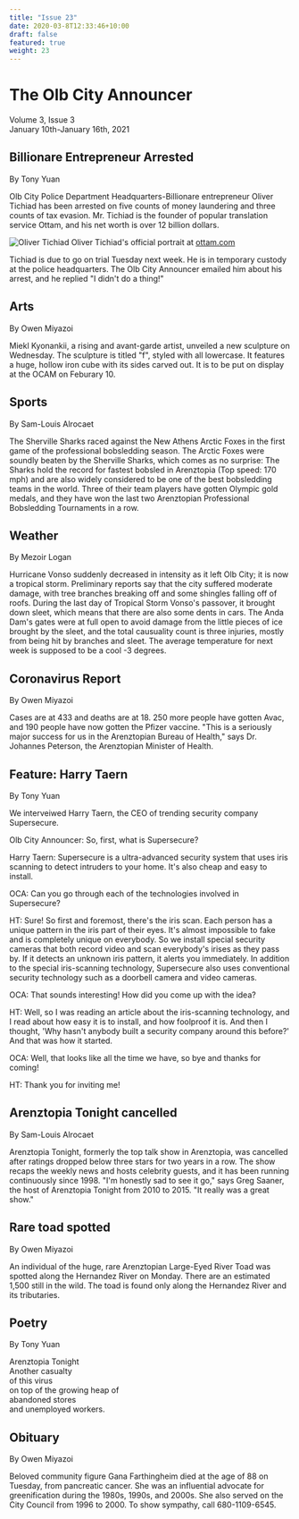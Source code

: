 ```yaml
---
title: "Issue 23"
date: 2020-03-8T12:33:46+10:00
draft: false
featured: true
weight: 23
---
```


# The Olb City Announcer
Volume 3, Issue 3    
January 10th-January 16th, 2021

## Billionare Entrepreneur Arrested
By Tony Yuan

Olb City Police Department Headquarters-Billionare entrepreneur Oliver Tichiad has been arrested on five counts of money laundering and three counts of tax evasion. Mr. Tichiad is the founder of popular translation service Ottam, and his net worth is over 12 billion dollars. 

![Oliver Tichiad](https://qph.fs.quoracdn.net/main-qimg-45503b82226d84e0dad157a5cd6116aa)
Oliver Tichiad's official portrait at [ottam.com](ottam.com)

Tichiad is due to go on trial Tuesday next week. He is in temporary custody at the police headquarters. The Olb City Announcer emailed him about his arrest, and he replied "I didn't do a thing!" 

## Arts
By Owen Miyazoi

Miekl Kyonankii, a rising and avant-garde artist, unveiled a new sculpture on Wednesday. The sculpture is titled "f", styled with all lowercase. It features a huge, hollow iron cube with its sides carved out. It is to be put on display at the OCAM on Feburary 10.

## Sports
By Sam-Louis Alrocaet

The Sherville Sharks raced against the New Athens Arctic Foxes in the first game of the professional bobsledding season. The Arctic Foxes were soundly beaten by the Sherville Sharks, which comes as no surprise: The Sharks hold the record for fastest bobsled in Arenztopia (Top speed: 170 mph) and are also widely considered to be one of the best bobsledding teams in the world. Three of their team players have gotten Olympic gold medals, and they have won the last two Arenztopian Professional Bobsledding Tournaments in a row.

## Weather
By Mezoir Logan

Hurricane Vonso suddenly decreased in intensity as it left Olb City; it is now a tropical storm. Preliminary reports say that the city suffered moderate damage, with tree branches breaking off and some shingles falling off of roofs. During the last day of Tropical Storm Vonso's passover, it brought down sleet, which means that there are also some dents in cars. The Anda Dam's gates were at full open to avoid damage from the little pieces of ice brought by the sleet, and the total causuality count is three injuries, mostly from being hit by branches and sleet. The average temperature for next week is supposed to be a cool -3 degrees.

## Coronavirus Report
By Owen Miyazoi

Cases are at 433 and deaths are at 18. 250 more people have gotten Avac, and 190 people have now gotten the Pfizer vaccine. "This is a seriously major success for us in the Arenztopian Bureau of Health," says Dr. Johannes Peterson, the Arenztopian Minister of Health.

## Feature: Harry Taern
By Tony Yuan

We interveiwed Harry Taern, the CEO of trending security company Supersecure.

Olb City Announcer: So, first, what is Supersecure?

Harry Taern: Supersecure is a ultra-advanced security system that uses iris scanning to detect intruders to your home. It's also cheap and easy to install.

OCA: Can you go through each of the technologies involved in Supersecure?

HT: Sure! So first and foremost, there's the iris scan. Each person has a unique pattern in the iris part of their eyes. It's almost impossible to fake and is completely unique on everybody. So we install special security cameras that both record video and scan everybody's irises as they pass by. If it detects an unknown iris pattern, it alerts you immediately. In addition to the special iris-scanning technology, Supersecure also uses conventional security technology such as a doorbell camera and  video cameras.

OCA: That sounds interesting! How did you come up with the idea?

HT: Well, so I was reading an article about the iris-scanning technology, and I read about how easy it is to install, and how foolproof it is. And then I thought, 'Why hasn't anybody built a security company around this before?' And that was how it started.

OCA: Well, that looks like all the time we have, so bye and thanks for coming!

HT: Thank you for inviting me!

## Arenztopia Tonight cancelled
By Sam-Louis Alrocaet

Arenztopia Tonight, formerly the top talk show in Arenztopia, was cancelled after ratings dropped below three stars for two years in a row. The show recaps the weekly news and hosts celebrity guests, and it has been running continuously since 1998. "I'm honestly sad to see it go," says Greg Saaner, the host of Arenztopia Tonight from 2010 to 2015. "It really was a great show."

## Rare toad spotted
By Owen Miyazoi

An individual of the huge, rare Arenztopian Large-Eyed River Toad was spotted along the Hernandez River on Monday. There are an estimated 1,500 still in the wild. The toad is found only along the Hernandez River and its tributaries.

## Poetry
By Tony Yuan

Arenztopia Tonight    
Another casualty    
of this virus    
on top of the growing heap of    
abandoned stores    
and unemployed workers.    

## Obituary
By Owen Miyazoi

Beloved community figure Gana Farthingheim died at the age of 88 on Tuesday, from pancreatic cancer. She was an influential advocate for greenification during the 1980s, 1990s, and 2000s. She also served on the City Council from 1996 to 2000. To show sympathy, call 680-1109-6545.

